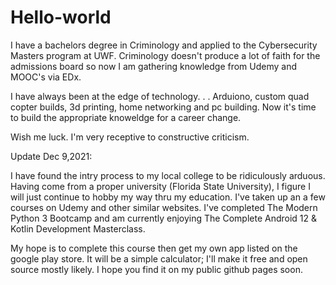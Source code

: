 # Hello-world

I have a bachelors degree in Criminology and applied to the Cybersecurity Masters program at UWF.  Criminology doesn't produce a lot of faith for the admissions board so now I am gathering knowledge from Udemy and MOOC's via EDx.  

I have always been at the edge of technology. . . Arduiono, custom quad copter builds, 3d printing, home networking and pc building.  Now it's time to build the appropriate knoweldge for a career change.  

Wish me luck.  I'm very receptive to constructive criticism.  

Update Dec 9,2021:

I have found the intry process to my local college to be ridiculously arduous.  Having come from a proper university (Florida State University), I figure I will just continue to hobby my way thru my education.  I've taken up an a few courses on Udemy and other similar websites.  I've completed The Modern Python 3 Bootcamp and am currently enjoying The Complete Android 12 & Kotlin Development Masterclass.

My hope is to complete this course then get my own app listed on the google play store.  It will be a simple calculator; I'll make it free and open source mostly likely.  I hope you find it on my public github pages soon.
